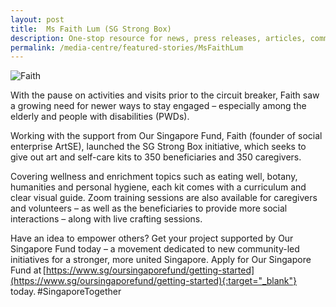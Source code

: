 ```yaml
---
layout: post
title:  Ms Faith Lum (SG Strong Box)
description: One-stop resource for news, press releases, articles, commentary and speeches.
permalink: /media-centre/featured-stories/MsFaithLum
---
```

![Faith](/images/features/Social_Faith.jpg)

With the pause on activities and visits prior to the circuit breaker, Faith saw a growing need for newer ways to stay engaged – especially among the elderly and people with disabilities (PWDs). 
 
Working with the support from Our Singapore Fund, Faith (founder of social enterprise ArtSE), launched the SG Strong Box initiative, which seeks to give out art and self-care kits to 350 beneficiaries and 350 caregivers. 
 
Covering wellness and enrichment topics such as eating well, botany, humanities and personal hygiene, each kit comes with a curriculum and clear visual guide. Zoom training sessions are also available for caregivers and volunteers – as well as the beneficiaries to provide more social interactions – along with live crafting sessions. 
 
Have an idea to empower others? Get your project supported by Our Singapore Fund today – a movement dedicated to new community-led initiatives for a stronger, more united Singapore. Apply for Our Singapore Fund at [https://www.sg/oursingaporefund/getting-started](https://www.sg/oursingaporefund/getting-started){:target="_blank"} today. #SingaporeTogether